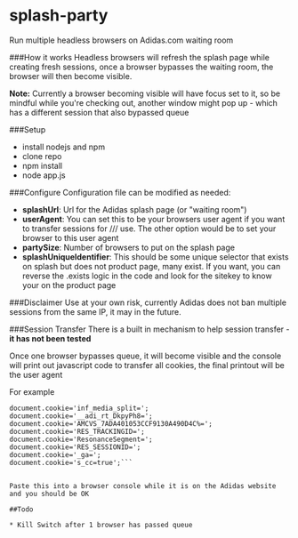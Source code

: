 # splash-party
Run multiple headless browsers on Adidas.com waiting room

###How it works
Headless browsers will refresh the splash page while creating fresh sessions, once a browser bypasses the waiting room, the browser will then become visible.

**Note:** Currently a browser becoming visible will have focus set to it, so be mindful while you're checking out, another window might pop up - which has a different session that also bypassed queue

###Setup

* install nodejs and npm
* clone repo
* npm install
* node app.js

###Configure
Configuration file can be modified as needed:

* **splashUrl**: Url for the Adidas splash page (or "waiting room")
* **userAgent**: You can set this to be your browsers user agent if you want to transfer sessions for /// use. The other option would be to set your browser to this user agent
* **partySize**: Number of browsers to put on the splash page
* **splashUniqueIdentifier**: This should be some unique selector that exists on splash but does not product page, many exist. If you want, you can reverse the .exists logic in the code and look for the sitekey to know your on the product page


###Disclaimer
Use at your own risk, currently Adidas does not ban multiple sessions from the same IP, it may in the future.

###Session Transfer
There is a built in mechanism to help session transfer - **it has not been tested**

Once one browser bypasses queue, it will become visible and the console will print out javascript code to transfer all cookies, the final printout will be the user agent

For example

```document.cookie='us_criteo_sociomantic_split=';
document.cookie='inf_media_split=';
document.cookie='__adi_rt_DkpyPh8=';
document.cookie='AMCVS_7ADA401053CCF9130A490D4C%=';
document.cookie='RES_TRACKINGID=';
document.cookie='ResonanceSegment=';
document.cookie='RES_SESSIONID=';
document.cookie='_ga=';
document.cookie='s_cc=true';```


Paste this into a browser console while it is on the Adidas website and you should be OK

##Todo

* Kill Switch after 1 browser has passed queue
